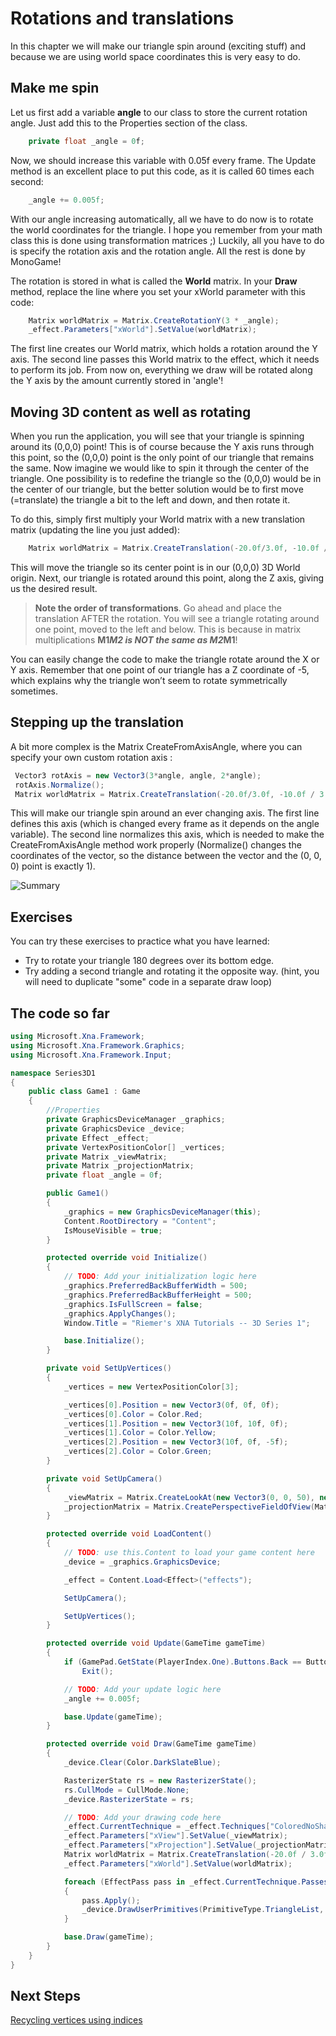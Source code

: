 # Rotations and translations

In this chapter we will make our triangle spin around (exciting stuff) and because we are using world space coordinates this is very easy to do.

## Make me spin

Let us first add a variable **angle** to our class to store the current rotation angle. Just add this to the Properties section of the class.

```csharp
    private float _angle = 0f;
```

Now, we should increase this variable with 0.05f every frame. The Update method is an excellent place to put this code, as it is called 60 times each second:

```csharp
    _angle += 0.005f;
```

With our angle increasing automatically, all we have to do now is to rotate the world coordinates for the triangle. I hope you remember from your math class this is done using transformation matrices ;) Luckily, all you have to do is specify the rotation axis and the rotation angle. All the rest is done by MonoGame!

The rotation is stored in what is called the **World** matrix. In your **Draw** method, replace the line where you set your xWorld parameter with this code:

```csharp
    Matrix worldMatrix = Matrix.CreateRotationY(3 * _angle);
    _effect.Parameters["xWorld"].SetValue(worldMatrix);
```

The first line creates our World matrix, which holds a rotation around the Y axis. The second line passes this World matrix to the effect, which it needs to perform its job. From now on, everything we draw will be rotated along the Y axis by the amount currently stored in 'angle'!

## Moving 3D content as well as rotating

When you run the application, you will see that your triangle is spinning around its (0,0,0) point! This is of course because the Y axis runs through this point, so the (0,0,0) point is the only point of our triangle that remains the same. Now imagine we would like to spin it through the center of the triangle. One possibility is to redefine the triangle so the (0,0,0) would be in the center of our triangle, but the better solution would be to first move (=translate) the triangle a bit to the left and down, and then rotate it.

To do this, simply first multiply your World matrix with a new translation matrix (updating the line you just added):

```csharp
    Matrix worldMatrix = Matrix.CreateTranslation(-20.0f/3.0f, -10.0f / 3.0f, 0) * Matrix.CreateRotationZ(_angle);
```

This will move the triangle so its center point is in our (0,0,0) 3D World origin. Next, our triangle is rotated around this point, along the Z axis, giving us the desired result.

> **Note the order of transformations**. Go ahead and place the translation AFTER the rotation. You will see a triangle rotating around one point, moved to the left and below. This is because in matrix multiplications **M1*M2 is NOT the same as M2*M1**!

You can easily change the code to make the triangle rotate around the X or Y axis. Remember that one point of our triangle has a Z coordinate of -5, which explains why the triangle won’t seem to rotate symmetrically sometimes.

## Stepping up the translation

A bit more complex is the Matrix CreateFromAxisAngle, where you can specify your own custom rotation axis :

```csharp
 Vector3 rotAxis = new Vector3(3*angle, angle, 2*angle);
 rotAxis.Normalize();
 Matrix worldMatrix = Matrix.CreateTranslation(-20.0f/3.0f, -10.0f / 3.0f, 0) * Matrix.CreateFromAxisAngle(rotAxis, angle);
```

This will make our triangle spin around an ever changing axis. The first line defines this axis (which is changed every frame as it depends on the angle variable). The second line normalizes this axis, which is needed to make the CreateFromAxisAngle method work properly (Normalize() changes the coordinates of the vector, so the distance between the vector and the (0, 0, 0) point is exactly 1).

![Summary](https://github.com/simondarksidej/XNAGameStudio/raw/archive/Images/Riemers/3DXNA1-05Rotation1.gif?raw=true)

## Exercises

You can try these exercises to practice what you have learned:

* Try to rotate your triangle 180 degrees over its bottom edge.
* Try adding a second triangle and rotating it the opposite way. (hint, you will need to duplicate "some" code in a separate draw loop)

## The code so far

```csharp
using Microsoft.Xna.Framework;
using Microsoft.Xna.Framework.Graphics;
using Microsoft.Xna.Framework.Input;

namespace Series3D1
{
    public class Game1 : Game
    {
        //Properties
        private GraphicsDeviceManager _graphics;
        private GraphicsDevice _device;
        private Effect _effect;
        private VertexPositionColor[] _vertices;
        private Matrix _viewMatrix;
        private Matrix _projectionMatrix;
        private float _angle = 0f;

        public Game1()
        {
            _graphics = new GraphicsDeviceManager(this);
            Content.RootDirectory = "Content";
            IsMouseVisible = true;
        }

        protected override void Initialize()
        {
            // TODO: Add your initialization logic here
            _graphics.PreferredBackBufferWidth = 500;
            _graphics.PreferredBackBufferHeight = 500;
            _graphics.IsFullScreen = false;
            _graphics.ApplyChanges();
            Window.Title = "Riemer's XNA Tutorials -- 3D Series 1";

            base.Initialize();
        }

        private void SetUpVertices()
        {
            _vertices = new VertexPositionColor[3];

            _vertices[0].Position = new Vector3(0f, 0f, 0f);
            _vertices[0].Color = Color.Red;
            _vertices[1].Position = new Vector3(10f, 10f, 0f);
            _vertices[1].Color = Color.Yellow;
            _vertices[2].Position = new Vector3(10f, 0f, -5f);
            _vertices[2].Color = Color.Green;
        }

        private void SetUpCamera()
        {
            _viewMatrix = Matrix.CreateLookAt(new Vector3(0, 0, 50), new Vector3(0, 0, 0), new Vector3(0, 1, 0));
            _projectionMatrix = Matrix.CreatePerspectiveFieldOfView(MathHelper.PiOver4, _device.Viewport.AspectRatio, 1.0f, 300.0f);
        }

        protected override void LoadContent()
        {
            // TODO: use this.Content to load your game content here
            _device = _graphics.GraphicsDevice;

            _effect = Content.Load<Effect>("effects");

            SetUpCamera();

            SetUpVertices();
        }

        protected override void Update(GameTime gameTime)
        {
            if (GamePad.GetState(PlayerIndex.One).Buttons.Back == ButtonState.Pressed || Keyboard.GetState().IsKeyDown(Keys.Escape))
                Exit();

            // TODO: Add your update logic here
            _angle += 0.005f;

            base.Update(gameTime);
        }

        protected override void Draw(GameTime gameTime)
        {
            _device.Clear(Color.DarkSlateBlue);

            RasterizerState rs = new RasterizerState();
            rs.CullMode = CullMode.None;
            _device.RasterizerState = rs;

            // TODO: Add your drawing code here
            _effect.CurrentTechnique = _effect.Techniques["ColoredNoShading"];
            _effect.Parameters["xView"].SetValue(_viewMatrix);
            _effect.Parameters["xProjection"].SetValue(_projectionMatrix);
            Matrix worldMatrix = Matrix.CreateTranslation(-20.0f / 3.0f, -10.0f / 3.0f, 0) * Matrix.CreateRotationZ(_angle);
            _effect.Parameters["xWorld"].SetValue(worldMatrix);

            foreach (EffectPass pass in _effect.CurrentTechnique.Passes)
            {
                pass.Apply();
                _device.DrawUserPrimitives(PrimitiveType.TriangleList, _vertices, 0, 1, VertexPositionColor.VertexDeclaration);
            }

            base.Draw(gameTime);
        }
    }
}
```

## Next Steps

[Recycling vertices using indices](Riemers3DXNA1Terrain06indices)

